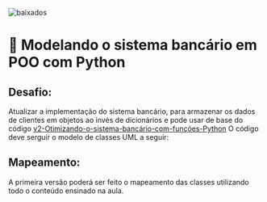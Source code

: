 ![baixados](https://github.com/M3ndezz/Desafio-Criando-um-sistema-bancario-com-Python/assets/121885868/65e45012-e454-4d3f-9e38-1e25dd87413d)
# 🏦 Modelando o sistema bancário em POO com Python

## Desafio:

Atualizar a implementação do sistema bancário, para armazenar os dados de clientes em objetos ao invés de dicionários e pode usar de base do código [v2-Otimizando-o-sistema-bancário-com-funções-Python](https://github.com/M3ndezz/Sistema-bancario-com-Python-DIO/tree/main/v2-Otimizando-o-sistema-banc%C3%A1rio-com-fun%C3%A7%C3%B5es-Python)
O código deve serguir o modelo de classes UML a seguir:
[](https://academiapme-my.sharepoint.com/personal/renato_dio_me/_layouts/15/onedrive.aspx?id=%2Fpersonal%2Frenato%5Fdio%5Fme%2FDocuments%2FDigital%20Innovation%20One%2Fslides%20aulas%20diversas%2FTrilhas%2FPython%20Developer%2FTrilha%20Python%20%2D%20desafio%2Epng&parent=%2Fpersonal%2Frenato%5Fdio%5Fme%2FDocuments%2FDigital%20Innovation%20One%2Fslides%20aulas%20diversas%2FTrilhas%2FPython%20Developer&ga=1)

## Mapeamento:

A primeira versão poderá ser feito o mapeamento das classes utilizando todo o conteúdo ensinado na aula.
